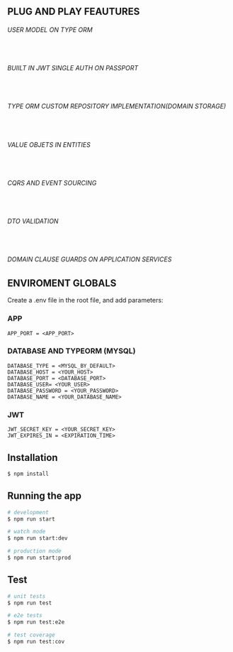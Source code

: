## PLUG AND PLAY FEAUTURES

<h6>USER MODEL ON TYPE ORM</h6>
<br>
<h6>BUIILT IN JWT SINGLE AUTH ON PASSPORT</h6>
<br>
<h6>TYPE ORM CUSTOM REPOSITORY IMPLEMENTATION(DOMAIN STORAGE)</h6>
<br>
<h6>VALUE OBJETS IN ENTITIES</h6>
<br>
<h6>CQRS AND EVENT SOURCING</h6>
<br>
<h6>DTO VALIDATION</h6>
<br>
<h6>DOMAIN CLAUSE GUARDS ON APPLICATION SERVICES</h6>

## ENVIROMENT GLOBALS

Create a .env file in the root file, and add parameters:

### APP
```
APP_PORT = <APP_PORT>
```

### DATABASE AND TYPEORM (MYSQL)
```
DATABASE_TYPE = <MYSQL_BY_DEFAULT>
DATABASE_HOST = <YOUR_HOST>
DATABASE_PORT = <DATABASE_PORT>
DATABASE_USER= <YOUR_USER>
DATABASE_PASSWORD = <YOUR_PASSWORD>
DATABASE_NAME = <YOUR_DATABASE_NAME>
```

### JWT
```
JWT_SECRET_KEY = <YOUR_SECRET_KEY>
JWT_EXPIRES_IN = <EXPIRATION_TIME>
```


## Installation

```bash
$ npm install
```

## Running the app

```bash
# development
$ npm run start

# watch mode
$ npm run start:dev

# production mode
$ npm run start:prod
```

## Test

```bash
# unit tests
$ npm run test

# e2e tests
$ npm run test:e2e

# test coverage
$ npm run test:cov
```

